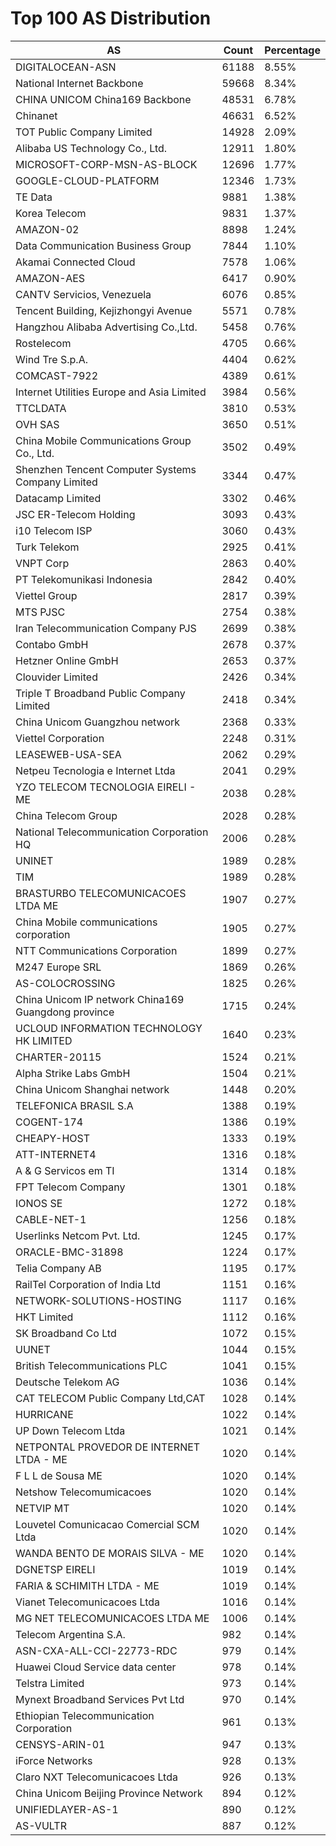 # Top 100 AS Distribution
| AS | Count | Percentage |
|----|----|----|
| DIGITALOCEAN-ASN | 61188 | 8.55% |
| National Internet Backbone | 59668 | 8.34% |
| CHINA UNICOM China169 Backbone | 48531 | 6.78% |
| Chinanet | 46631 | 6.52% |
| TOT Public Company Limited | 14928 | 2.09% |
| Alibaba US Technology Co., Ltd. | 12911 | 1.80% |
| MICROSOFT-CORP-MSN-AS-BLOCK | 12696 | 1.77% |
| GOOGLE-CLOUD-PLATFORM | 12346 | 1.73% |
| TE Data | 9881 | 1.38% |
| Korea Telecom | 9831 | 1.37% |
| AMAZON-02 | 8898 | 1.24% |
| Data Communication Business Group | 7844 | 1.10% |
| Akamai Connected Cloud | 7578 | 1.06% |
| AMAZON-AES | 6417 | 0.90% |
| CANTV Servicios, Venezuela | 6076 | 0.85% |
| Tencent Building, Kejizhongyi Avenue | 5571 | 0.78% |
| Hangzhou Alibaba Advertising Co.,Ltd. | 5458 | 0.76% |
| Rostelecom | 4705 | 0.66% |
| Wind Tre S.p.A. | 4404 | 0.62% |
| COMCAST-7922 | 4389 | 0.61% |
| Internet Utilities Europe and Asia Limited | 3984 | 0.56% |
| TTCLDATA | 3810 | 0.53% |
| OVH SAS | 3650 | 0.51% |
| China Mobile Communications Group Co., Ltd. | 3502 | 0.49% |
| Shenzhen Tencent Computer Systems Company Limited | 3344 | 0.47% |
| Datacamp Limited | 3302 | 0.46% |
| JSC ER-Telecom Holding | 3093 | 0.43% |
| i10 Telecom ISP | 3060 | 0.43% |
| Turk Telekom | 2925 | 0.41% |
| VNPT Corp | 2863 | 0.40% |
| PT Telekomunikasi Indonesia | 2842 | 0.40% |
| Viettel Group | 2817 | 0.39% |
| MTS PJSC | 2754 | 0.38% |
| Iran Telecommunication Company PJS | 2699 | 0.38% |
| Contabo GmbH | 2678 | 0.37% |
| Hetzner Online GmbH | 2653 | 0.37% |
| Clouvider Limited | 2426 | 0.34% |
| Triple T Broadband Public Company Limited | 2418 | 0.34% |
| China Unicom Guangzhou network | 2368 | 0.33% |
| Viettel Corporation | 2248 | 0.31% |
| LEASEWEB-USA-SEA | 2062 | 0.29% |
| Netpeu Tecnologia e Internet Ltda | 2041 | 0.29% |
| YZO TELECOM TECNOLOGIA EIRELI - ME | 2038 | 0.28% |
| China Telecom Group | 2028 | 0.28% |
| National Telecommunication Corporation HQ | 2006 | 0.28% |
| UNINET | 1989 | 0.28% |
| TIM | 1989 | 0.28% |
| BRASTURBO TELECOMUNICACOES LTDA ME | 1907 | 0.27% |
| China Mobile communications corporation | 1905 | 0.27% |
| NTT Communications Corporation | 1899 | 0.27% |
| M247 Europe SRL | 1869 | 0.26% |
| AS-COLOCROSSING | 1825 | 0.26% |
| China Unicom IP network China169 Guangdong province | 1715 | 0.24% |
| UCLOUD INFORMATION TECHNOLOGY HK LIMITED | 1640 | 0.23% |
| CHARTER-20115 | 1524 | 0.21% |
| Alpha Strike Labs GmbH | 1504 | 0.21% |
| China Unicom Shanghai network | 1448 | 0.20% |
| TELEFONICA BRASIL S.A | 1388 | 0.19% |
| COGENT-174 | 1386 | 0.19% |
| CHEAPY-HOST | 1333 | 0.19% |
| ATT-INTERNET4 | 1316 | 0.18% |
| A & G Servicos em TI | 1314 | 0.18% |
| FPT Telecom Company | 1301 | 0.18% |
| IONOS SE | 1272 | 0.18% |
| CABLE-NET-1 | 1256 | 0.18% |
| Userlinks Netcom Pvt. Ltd. | 1245 | 0.17% |
| ORACLE-BMC-31898 | 1224 | 0.17% |
| Telia Company AB | 1195 | 0.17% |
| RailTel Corporation of India Ltd | 1151 | 0.16% |
| NETWORK-SOLUTIONS-HOSTING | 1117 | 0.16% |
| HKT Limited | 1112 | 0.16% |
| SK Broadband Co Ltd | 1072 | 0.15% |
| UUNET | 1044 | 0.15% |
| British Telecommunications PLC | 1041 | 0.15% |
| Deutsche Telekom AG | 1036 | 0.14% |
| CAT TELECOM Public Company Ltd,CAT | 1028 | 0.14% |
| HURRICANE | 1022 | 0.14% |
| UP Down Telecom Ltda | 1021 | 0.14% |
| NETPONTAL PROVEDOR DE INTERNET LTDA - ME | 1020 | 0.14% |
| F L L de Sousa ME | 1020 | 0.14% |
| Netshow Telecomumicacoes | 1020 | 0.14% |
| NETVIP MT | 1020 | 0.14% |
| Louvetel Comunicacao Comercial SCM Ltda | 1020 | 0.14% |
| WANDA BENTO DE MORAIS SILVA - ME | 1020 | 0.14% |
| DGNETSP EIRELI | 1019 | 0.14% |
| FARIA & SCHIMITH LTDA - ME | 1019 | 0.14% |
| Vianet Telecomunicacoes Ltda | 1016 | 0.14% |
| MG NET TELECOMUNICACOES LTDA ME | 1006 | 0.14% |
| Telecom Argentina S.A. | 982 | 0.14% |
| ASN-CXA-ALL-CCI-22773-RDC | 979 | 0.14% |
| Huawei Cloud Service data center | 978 | 0.14% |
| Telstra Limited | 973 | 0.14% |
| Mynext Broadband Services Pvt Ltd | 970 | 0.14% |
| Ethiopian Telecommunication Corporation | 961 | 0.13% |
| CENSYS-ARIN-01 | 947 | 0.13% |
| iForce Networks | 928 | 0.13% |
| Claro NXT Telecomunicacoes Ltda | 926 | 0.13% |
| China Unicom Beijing Province Network | 894 | 0.12% |
| UNIFIEDLAYER-AS-1 | 890 | 0.12% |
| AS-VULTR | 887 | 0.12% |
